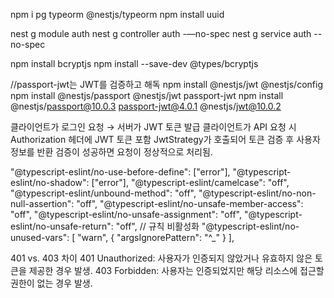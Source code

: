 npm i pg typeorm @nestjs/typeorm
npm install uuid

nest g module auth
nest g controller auth -—no-spec
nest g service auth --no-spec

npm install bcryptjs
npm install --save-dev @types/bcryptjs

//passport-jwt는 JWT를 검증하고 해독
npm install @nestjs/jwt @nestjs/config
npm install @nestjs/passport @nestjs/jwt passport-jwt
npm install @nestjs/passport@10.0.3 passport-jwt@4.0.1 @nestjs/jwt@10.0.2

클라이언트가 로그인 요청 → 서버가 JWT 토큰 발급
클라이언트가 API 요청 시 Authorization 헤더에 JWT 토큰 포함
JwtStrategy가 호출되어 토큰 검증 후 사용자 정보를 반환
검증이 성공하면 요청이 정상적으로 처리됨.

"@typescript-eslint/no-use-before-define": ["error"],
"@typescript-eslint/no-shadow": ["error"],
"@typescript-eslint/camelcase": "off",
"@typescript-eslint/unbound-method": "off",
"@typescript-eslint/no-non-null-assertion": "off",
"@typescript-eslint/no-unsafe-member-access": "off",
"@typescript-eslint/no-unsafe-assignment": "off",
"@typescript-eslint/no-unsafe-return": "off", // 규칙 비활성화
"@typescript-eslint/no-unused-vars": [
"warn",
{ "argsIgnorePattern": "^_" }
],

401 vs. 403 차이
401 Unauthorized: 사용자가 인증되지 않았거나 유효하지 않은 토큰을 제공한 경우 발생.
403 Forbidden: 사용자는 인증되었지만 해당 리소스에 접근할 권한이 없는 경우 발생.
